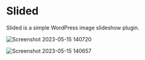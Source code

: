 # Slided
Slided is a simple WordPress  image slideshow plugin.



![Screenshot 2023-05-15 140720](https://github.com/ShaipZekolli/Slided/assets/98315960/8332aa12-33fd-4b63-ad93-da60398960ee)

![Screenshot 2023-05-15 140657](https://github.com/ShaipZekolli/Slided/assets/98315960/d53552e3-12e2-4c1a-885d-e909add4ac32)
